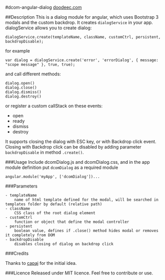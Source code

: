 #dcom-angular-dialog
[doodeec.com](http://doodeec.com)

##Description
This is a dialog module for angular, which uses Bootstrap 3 modals and the custom backdrop.
It creates `dialogService` in your app.
dialogService allows you to create dialog:

    dialogService.create(templateName, className, customCtrl, persistent, backdropDisable);

for example

    var dialog = dialogService.create('error', 'errorDialog', { message: "scope message" }, true, true);

and call different methods:

    dialog.open()
    dialog.close()
    dialog.dismiss()
    dialog.destroy()

or register a custom callStack on these events:

- open
- ready
- dismiss
- destroy

It supports closing the dialog with ESC key, or with Backdrop click event. Closing with Backdrop click can be
disabled by adding parameter `backdropDisable` in method `.create()`.

###Usage
Include dcomDialog.js and dcomDialog.css, and in the app module definition put `dcomDialog` as a required module

    angular.module('myApp', ['dcomDialog'])...

###Parameters
    
    - templateName
        name of html template defined for the modal, will be searched in templates folder by default (relative path)
    - className
        CSS class of the root dialog element
    - customCtrl
        function or object that define the modal controller
    - persistent
        boolean value, defines if .close() method hides modal or removes it completely from DOM
    - backdropDisable
        disables closing of dialog on backdrop click

###Credits

Thanks to [capaj](http://github.com/capaj) for the initial idea.


###Licence
Released under MIT licence.
Feel free to contribute or use.